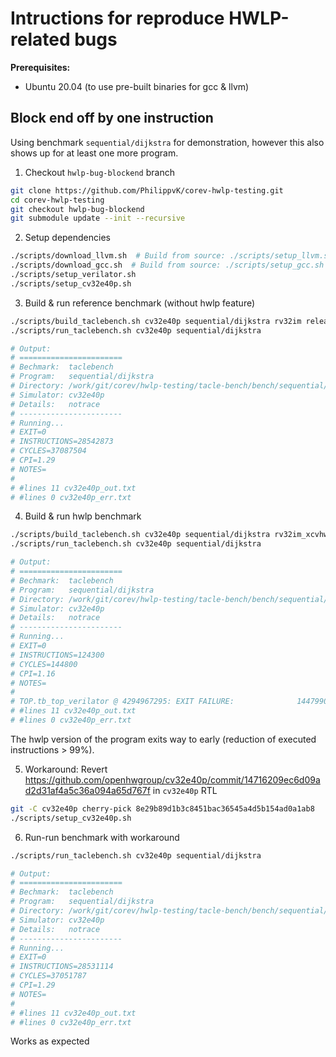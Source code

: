 # Intructions for reproduce HWLP-related bugs

**Prerequisites:**
- Ubuntu 20.04 (to use pre-built binaries for gcc & llvm)

## Block end off by one instruction

Using benchmark `sequential/dijkstra` for demonstration, however this also shows up for at least one more program.

1. Checkout `hwlp-bug-blockend` branch

```bash
git clone https://github.com/PhilippvK/corev-hwlp-testing.git
cd corev-hwlp-testing
git checkout hwlp-bug-blockend
git submodule update --init --recursive
```

2. Setup dependencies

```bash
./scripts/download_llvm.sh  # Build from source: ./scripts/setup_llvm.sh
./scripts/download_gcc.sh  # Build from source: ./scripts/setup_gcc.sh
./scripts/setup_verilator.sh
./scripts/setup_cv32e40p.sh
```

3. Build & run reference benchmark (without hwlp feature)

```bash
./scripts/build_taclebench.sh cv32e40p sequential/dijkstra rv32im release
./scripts/run_taclebench.sh cv32e40p sequential/dijkstra

# Output:
# =======================
# Bechmark:  taclebench
# Program:   sequential/dijkstra
# Directory: /work/git/corev/hwlp-testing/tacle-bench/bench/sequential/dijkstra
# Simulator: cv32e40p
# Details:   notrace
# -----------------------
# Running...
# EXIT=0
# INSTRUCTIONS=28542873
# CYCLES=37087504
# CPI=1.29
# NOTES=
#
# #lines 11 cv32e40p_out.txt
# #lines 0 cv32e40p_err.txt
```

4. Build & run hwlp benchmark

```bash
./scripts/build_taclebench.sh cv32e40p sequential/dijkstra rv32im_xcvhwlp release
./scripts/run_taclebench.sh cv32e40p sequential/dijkstra

# Output:
# =======================
# Bechmark:  taclebench
# Program:   sequential/dijkstra
# Directory: /work/git/corev/hwlp-testing/tacle-bench/bench/sequential/dijkstra
# Simulator: cv32e40p
# Details:   notrace
# -----------------------
# Running...
# EXIT=0
# INSTRUCTIONS=124300
# CYCLES=144800
# CPI=1.16
# NOTES=
#
# TOP.tb_top_verilator @ 4294967295: EXIT FAILURE:              1447990
# #lines 11 cv32e40p_out.txt
# #lines 0 cv32e40p_err.txt
```

The hwlp version of the program exits way to early (reduction of executed instructions > 99%).

5. Workaround: Revert https://github.com/openhwgroup/cv32e40p/commit/14716209ec6d09ad2d31af4a5c36a094a65d767f in `cv32e40p` RTL

```bash
git -C cv32e40p cherry-pick 8e29b89d1b3c8451bac36545a4d5b154ad0a1ab8
./scripts/setup_cv32e40p.sh
```

6. Run-run benchmark with workaround

```bash
./scripts/run_taclebench.sh cv32e40p sequential/dijkstra

# Output:
# =======================
# Bechmark:  taclebench
# Program:   sequential/dijkstra
# Directory: /work/git/corev/hwlp-testing/tacle-bench/bench/sequential/dijkstra
# Simulator: cv32e40p
# Details:   notrace
# -----------------------
# Running...
# EXIT=0
# INSTRUCTIONS=28531114
# CYCLES=37051787
# CPI=1.29
# NOTES=
#
# #lines 11 cv32e40p_out.txt
# #lines 0 cv32e40p_err.txt
```

Works as expected
